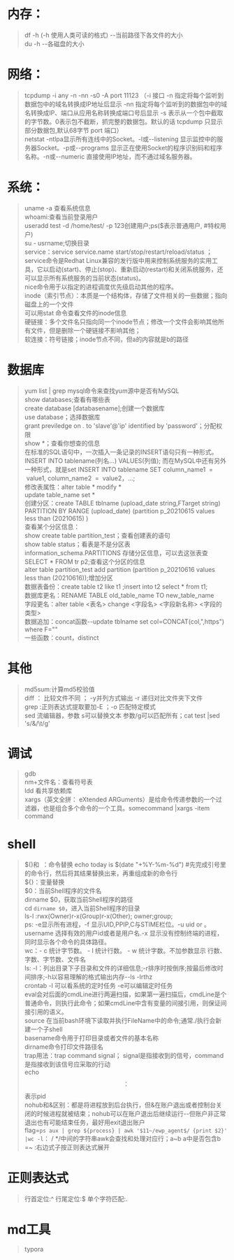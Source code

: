 # 内存：  
> df -h  (-h  使用人类可读的格式) --当前路径下各文件的大小  
du -h --各磁盘的大小  
# 网络：  
>tcpdump -i any -n -nn -s0 -A port 11123 （-i 接口 -n 指定将每个监听到数据包中的域名转换成IP地址后显示 -nn 指定将每个监听到的数据包中的域名转换成IP、端口从应用名称转换成端口号后显示  -s 表示从一个包中截取的字节数。0表示包不截断，抓完整的数据包。默认的话 tcpdump 只显示部分数据包,默认68字节  port 端口）  
netstat -ntlpa显示所有连线中的Socket。-l或--listening   显示监控中的服务器Socket。-p或--programs   显示正在使用Socket的程序识别码和程序名称。-n或--numeric   直接使用IP地址，而不通过域名服务器。
# 系统：
>uname -a 查看系统信息  
whoami:查看当前登录用户  
useradd test -d /home/test/ -p 123创建用户;ps($表示普通用户, #特权用户)  
su - usrname;切换目录  
service：service service.name start/stop/restart/reload/status  ；service命令是Redhat Linux兼容的发行版中用来控制系统服务的实用工具，它以启动(start)、停止(stop)、重新启动(restart)和关闭系统服务，还可以显示所有系统服务的当前状态(status)。  
nice命令用于以指定的进程调度优先级启动其他的程序。  
inode（索引节点）：本质是一个结构体，存储了文件相关的一些数据；指向磁盘上的一个文件  
    可以用stat 命令查看文件的inode信息  
    硬链接：多个文件名只指向同一个inode节点；修改一个文件会影响其他所有文件，但是删除一个硬链接不影响其他；  
    软连接：符号链接；inode节点不同，但a的内容就是b的路径  
# 数据库    
>yum list | grep mysql命令来查找yum源中是否有MySQL  
show databases;查看有哪些表  
create database [databasename];创建一个数据库  
use database；选择数据库  
grant previledge on *.* to 'slave'@'ip' identified by 'password'；分配权限  
show *；查看你想查的信息  
在标准的SQL语句中，一次插入一条记录的INSERT语句只有一种形式。  
INSERT INTO tablename(列名…) VALUES(列值);
而在MySQL中还有另外一种形式，就是set
    INSERT INTO tablename SET column_name1  =  value1, column_name2  =  value2，…;  
修改表属性：alter table * modify *  
            update table_name set *  
创建分区：create TABLE tblname (upload_date string,FTarget string) PARTITION BY RANGE (upload_date) (partition p_20210615 values less than (20210615) )  
查看某个分区信息：  
show create table partition_test；查看创建表的语句    
show table status；看表是不是分区表    
information_schema.PARTITIONS 存储分区信息，可以去这张表查  
SELECT * FROM tr p2;查看这个分区的信息  
alter table partition_test add partition  (partition p_20210616 values less than (20210616));增加分区  
数据表备份：create table t2 like t1 ;insert into  t2 select  * from  t1;  
数据库更名：RENAME TABLE old_table_name TO new_table_name  
字段更名：alter table <表名> change <字段名> <字段新名称> <字段的类型>  
数据追加：concat函数--update tblname set col=CONCAT(col,",https") where F=""    
一些函数：count，distinct  

# 其他
>md5sum:计算md5校验值  
diff ： 比较文件不同 ； -y并列方式输出 -r 递归对比文件夹下文件  
grep :正则表达式提取要加-E  ；-o 匹配特定模式  
sed 流编辑器，参数 s可以替换文本 参数/g可以匹配所有；cat test |sed 's/&/\t/g'  
# 调试
>gdb  
nm+文件名：查看符号表  
ldd 看共享依赖库  
xargs（英文全拼： eXtended ARGuments）是给命令传递参数的一个过滤器，也是组合多个命令的一个工具。somecommand |xargs -item  command  
# shell
>$()和` `：命令替换 echo today is $(date "+%Y-%m-%d") #先完成引号里的命令行，然后将其结果替换出来，再重组成新的命令行  
${}：变量替换  
$0：当前Shell程序的文件名  
dirname $0，获取当前Shell程序的路径  
cd `dirname $0`，进入当前Shell程序的目录  
ls-l :rwx(Owner)r-x(Group)r-x(Other); owner;group;  
ps: -e显示所有进程，-f 显示UID,PPIP,C与STIME栏位。-u uid or 。username 选择有效的用户id或者是用户名.-x 显示没有控制终端的进程，同时显示各个命令的具体路径。  
wc：- c 统计字节数。 - l 统计行数。 - w 统计字数。不加参数显示 行数、字数、字节数、文件名  
ls: -l：列出目录下子目录和文件的详细信息;-r排序时按倒序;按最后修改时间排序;-h以容易理解的格式输出内存--ls -lrthz  
crontab -l 可以看系统的定时任务 -e可以编辑定时任务  
eval会对后面的cmdLine进行两遍扫描，如果第一遍扫描后，cmdLine是个普通命令，则执行此命令；如果cmdLine中含有变量的间接引用，则保证间接引用的语义。  
source 在当前bash环境下读取并执行FileName中的命令;通常./执行会新建一个子shell  
basename命令用于打印目录或者文件的基本名称  
dirname命令打印文件路径名  
trap用法：trap command signal； signal是指接收到的信号，command是指接收到该信号应采取的行动  
echo $$：$$表示pid  
nohub和&区别：都是将进程放到后台执行，但&在账户退出或者控制台关闭的时候进程就被结束；nohub可以在账户退出后继续运行--但账户非正常退出也有可能结束任务，最好用exit退出账户  
flag=`ps aux | grep ${process} | awk '$11~/ewp_agent$/ {print $2}' |wc -l`： / */中间的字符串awk会查找和处理对应行；a~b a中是否包含b
=~ :右边式子按正则表达式展开    
# 正则表达式  

>行首定位:^
行尾定位:$
单个字符匹配:.

# md工具
>typora 